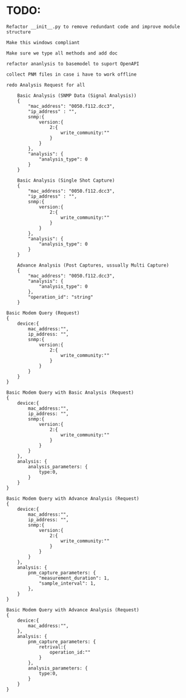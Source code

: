 # TODO: 

    Refactor __init__.py to remove redundant code and improve module structure

    Make this windows compliant

    Make sure we type all methods and add doc

    refactor ananlysis to basemodel to suport OpenAPI

    collect PNM files in case i have to work offline

    redo Analysis Request for all

        Basic Analysis (SNMP Data (Signal Analysis))
        {
            "mac_address": "0050.f112.dcc3",
            "ip_address" : "",
            snmp:{
                version:{
                    2:{
                        write_community:""
                    }
                }
            },            
            "analysis": {
                "analysis_type": 0
            }
        } 

        Basic Analysis (Single Shot Capture)
        {
            "mac_address": "0050.f112.dcc3",
            "ip_address" : "",
            snmp:{
                version:{
                    2:{
                        write_community:""
                    }
                }
            },            
            "analysis": {
                "analysis_type": 0
            }
        }    

        Advance Analysis (Post Captures, ussually Multi Capture)
        {
            "mac_address": "0050.f112.dcc3",
            "analysis": {
                "analysis_type": 0
            },
            "operation_id": "string"
        }

    Basic Modem Query (Request)
    {
        device:{
            mac_address:"",
            ip_address: "",
            snmp:{
                version:{
                    2:{
                        write_community:""
                    }
                }
            }
        }
    }

    Basic Modem Query with Basic Analysis (Request)
    {
        device:{
            mac_address:"",
            ip_address: "",
            snmp:{
                version:{
                    2:{
                        write_community:""
                    }
                }
            }
        },
        analysis: {
            analysis_parameters: {
                type:0,
            }            
        }        
    }    

    Basic Modem Query with Advance Analysis (Request)
    {
        device:{
            mac_address:"",
            ip_address: "",
            snmp:{
                version:{
                    2:{
                        write_community:""
                    }
                }
            }
        },
        analysis: {
            pnm_capture_parameters: {
                "measurement_duration": 1,
                "sample_interval": 1,           
            },
        }      
    }

    Basic Modem Query with Advance Analysis (Request)
    {
        device:{
            mac_address:"",
        },
        analysis: {
            pnm_capture_parameters: {
                retrival:{
                    operation_id:"" 
                }      
            },
            analysis_parameters: {
                type:0,            
            }                         
        }
    }


        